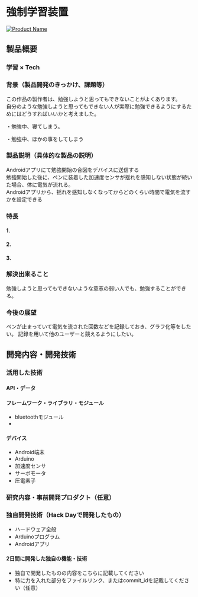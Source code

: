 # 強制学習装置

[![Product Name](https://raw.github.com/GabLeRoux/WebMole/master/ressources/WebMole_Youtube_Video.png)](https://www.youtube.com/channel/UC4PtjOfZTbVp9DwtJv82Lzg)

## 製品概要
### 学習 × Tech

### 背景（製品開発のきっかけ、課題等）

この作品の製作者は、勉強しようと思ってもできないことがよくあります。  
自分のような勉強しようと思ってもできない人が実際に勉強できるようにするためにはどうすればいいかと考えました。  

・勉強中、寝てしまう。

・勉強中、ほかの事をしてしまう


### 製品説明（具体的な製品の説明）
Androidアプリにて勉強開始の合図をデバイスに送信する  
勉強開始した後に、ペンに装着した加速度センサが揺れを感知しない状態が続いた場合、体に電気が流れる。  
Androidアプリから、揺れを感知しなくなってからどのくらい時間で電気を流すかを設定できる  

### 特長

#### 1. 

#### 2. 

#### 3. 

### 解決出来ること
勉強しようと思ってもできないような意志の弱い人でも、勉強することができる。

### 今後の展望
ペンが止まっていて電気を流された回数などを記録しておき、グラフ化等をしたい。
記録を用いて他のユーザーと競えるようにしたい。


## 開発内容・開発技術
### 活用した技術
#### API・データ

#### フレームワーク・ライブラリ・モジュール
* bluetoothモジュール
* 

#### デバイス
* Android端末
* Arduino
* 加速度センサ
* サーボモータ
* 圧電素子

### 研究内容・事前開発プロダクト（任意）

### 独自開発技術（Hack Dayで開発したもの）
* ハードウェア全般
* Arduinoプログラム
* Androidアプリ

#### 2日間に開発した独自の機能・技術
* 独自で開発したものの内容をこちらに記載してください
* 特に力を入れた部分をファイルリンク、またはcommit_idを記載してください（任意）
